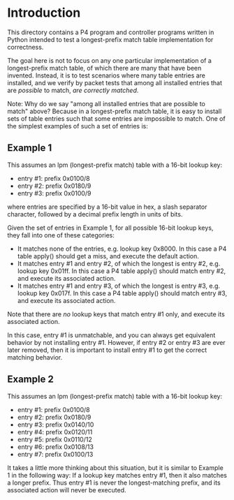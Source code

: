 # Introduction

This directory contains a P4 program and controller programs written
in Python intended to test a longest-prefix match table implementation
for correctness.

The goal here is not to focus on any one particular implementation of
a longest-prefix match table, of which there are many that have been
invented.  Instead, it is to test scenarios where many table entries
are installed, and we verify by packet tests that among all installed
entries that are _possible_ to match, _are correctly matched_.

Note: Why do we say "among all installed entries that are possible to
match" above?  Because in a longest-prefix match table, it is easy to
install sets of table entries such that some entries are impossible to
match.  One of the simplest examples of such a set of entries is:

## Example 1

This assumes an lpm (longest-prefix match) table with a 16-bit lookup key:
+ entry #1: prefix 0x0100/8
+ entry #2: prefix 0x0180/9
+ entry #3: prefix 0x0100/9

where entries are specified by a 16-bit value in hex, a slash
separator character, followed by a decimal prefix length in units of
bits.

Given the set of entries in Example 1, for all possible 16-bit lookup
keys, they fall into one of these categories:

+ It matches none of the entries, e.g. lookup key 0x8000.  In this
  case a P4 table apply() should get a miss, and execute the default
  action.
+ It matches entry #1 and entry #2, of which the longest is entry #2,
  e.g. lookup key 0x01ff.  In this case a P4 table apply() should
  match entry #2, and execute its associated action.
+ It matches entry #1 and entry #3, of which the longest is entry #3,
  e.g. lookup key 0x017f.  In this case a P4 table apply() should
  match entry #3, and execute its associated action.

Note that there are _no_ lookup keys that match entry #1 only, and
execute its associated action.

In this case, entry #1 is unmatchable, and you can always get
equivalent behavior by not installing entry #1.  However, if entry #2
or entry #3 are ever later removed, then it is important to install
entry #1 to get the correct matching behavior.


## Example 2

This assumes an lpm (longest-prefix match) table with a 16-bit lookup key:
+ entry #1: prefix 0x0100/8
+ entry #2: prefix 0x0180/9
+ entry #3: prefix 0x0140/10
+ entry #4: prefix 0x0120/11
+ entry #5: prefix 0x0110/12
+ entry #6: prefix 0x0108/13
+ entry #7: prefix 0x0100/13

It takes a little more thinking about this situation, but it is
similar to Example 1 in the following way: If a lookup key matches
entry #1, then it also matches a longer prefix.  Thus entry #1 is
never the longest-matching prefix, and its associated action will
never be executed.
